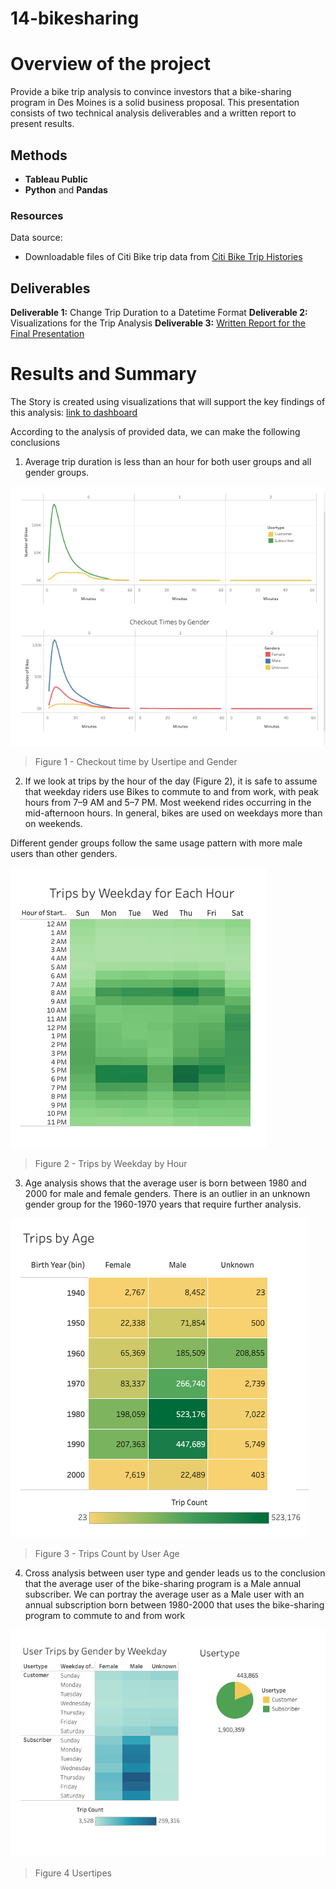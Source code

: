 # 14-bikesharing

# Overview of the project
Provide a bike trip analysis to convince investors that a bike-sharing program in Des Moines is a solid business proposal. This presentation consists of two technical analysis deliverables and a written report to present results.

## Methods 
- **Tableau Public** 
- **Python** and **Pandas**
 

### Resources
Data source: 
- Downloadable files of Citi Bike trip data from [Citi Bike Trip Histories](https://www.citibikenyc.com/system-data) 


## Deliverables

__**Deliverable 1:**__ Change Trip Duration to a Datetime Format
__**Deliverable 2:**__ Visualizations for the Trip Analysis
__**Deliverable 3:**__ [Written Report for the Final Presentation](https://github.com/xenia-e/14-bikesharing/blob/main/README.md)

# Results and Summary
The Story is created using visualizations that will support the key findings of this analysis: [link to dashboard](https://public.tableau.com/app/profile/xenia.evdokimova/viz/Bikesharing_challenge_16320728889740/Bikesharing)

According to the analysis of provided data, we can make the following conclusions

1. Average trip duration is less than an hour for both user groups and all gender groups.

![Checkout times](https://github.com/xenia-e/14-bikesharing/blob/main/Analysis/Checkout_times.png)

> Figure 1 - Checkout time by Usertipe and Gender

2. If we look at trips by the hour of the day (Figure 2), it is safe to assume that weekday riders use Bikes to commute to and from work, with peak hours from 7–9 AM and 5–7 PM. Most weekend rides occurring in the mid-afternoon hours. In general, bikes are used on weekdays more than on weekends.

Different gender groups follow the same usage pattern with more male users than other genders.

![Trips by Weekday by Hour](https://github.com/xenia-e/14-bikesharing/blob/main/Analysis/Trips_by_weekday_hr.png)

>Figure 2 - Trips by Weekday by Hour

3. Age analysis shows that the average user is born between 1980 and 2000 for male and female genders. There is an outlier in an unknown gender group for the 1960-1970 years that require further analysis. 

![Trips Count by User Age](https://github.com/xenia-e/14-bikesharing/blob/main/Analysis/trips_by_age.png)

>Figure 3 - Trips Count by User Age

4. Cross analysis between user type and gender leads us to the conclusion that the average user of the bike-sharing program is a Male annual subscriber. We can portray the average user as a Male user with an annual subscription born between 1980-2000 that uses the bike-sharing program to commute to and from work

![Usertipes](https://github.com/xenia-e/14-bikesharing/blob/main/Analysis/usertype.png)

>Figure 4 Usertipes

